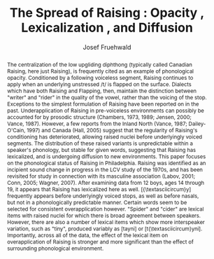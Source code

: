 ---
abstract: The centralization of the low upgliding diphthong (typically called Canadian
  Raising, here just Raising), is frequently cited as an example of phonological opacity.
  Conditioned by a following voiceless segment, Raising continues to apply when an
  underlying unstressed /t/ is flapped on the surface. Dialects which have both Raising
  and Flapping, then, maintain the distinction between "writer" and "rider" in the
  quality of the vowel, rather than the voicing of the stop. Exceptions to the simplest
  formulation of Raising have been reported on in the past. Underapplication of Raising
  in pre-voiceless environments can possibly be accounted for by prosodic structure
  (Chambers, 1973, 1989; Jensen, 2000; Vance, 1987). However, a few reports from the
  Inland North (Vance, 1987; Dailey-O'Cain, 1997) and Canada (Hall, 2005) suggest
  that the regularity of Raising's conditioning has deteriorated, allowing raised
  nuclei before underlyingly voiced segments. The distribution of these raised variants
  is unpredictable within a speaker's phonology, but stable for given words, suggesting
  that Raising has lexicalized, and is undergoing diffusion to new environments. This
  paper focuses on the phonological status of Raising in Philadelphia. Raising was
  identified as an incipient sound change in progress in the LCV study of the 1970s,
  and has been revisited for study in connection with its masculine association (Labov,
  2001; Conn, 2005; Wagner, 2007). After examining data from 12 boys, ages 14 through
  19, it appears that Raising has lexicalized here as well. [{\textasciicircum}y]
  frequently appears before underlyingly voiced stops, as well as before nasals, but
  not in a phonologically predictable manner. Certain words seem to be selected for
  consistent overapplication however. "Spider" and "cider" are lexical items with
  raised nuclei for which there is broad agreement between speakers. However, there
  are also a number of lexical items which show more interspeaker variation, such
  as "tiny", produced variably as [tayni] or [t{\textasciicircum}yni]. Importantly,
  across all of the data, the effect of the lexical item on overapplication of Raising
  is stronger and more significant than the effect of surrounding phonological environment.
author:
- Josef Fruehwald
category: paper
layout: publication
p_url: http://repository.upenn.edu/pwpl/vol14/iss2/11/
pages: 83--92
published: Penn Working Papers in Linguistics
tags:
- language change
- phonetics
- phonology
- lexical diffusion
- opcacity
- sound change
title: 'The Spread of Raising : Opacity , Lexicalization , and Diffusion'
volume: '14'
year: '2008'
---
